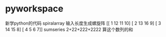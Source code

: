 # pyworkspace
新学python的代码
spiralarray 输入长度生成螺旋阵
[[ 1 12 11 10]
 [ 2 13 16  9]
 [ 3 14 15  8]
 [ 4  5  6  7]]
sumseries
2+22+222+2222
算这个数列的和
